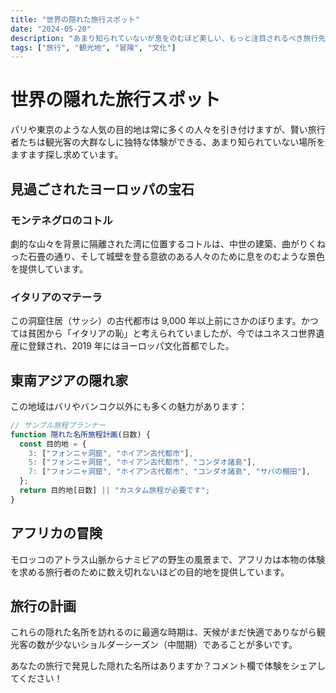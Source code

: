 ```yaml
---
title: "世界の隠れた旅行スポット"
date: "2024-05-20"
description: "あまり知られていないが息をのむほど美しい、もっと注目されるべき旅行先を発見しましょう"
tags: ["旅行", "観光地", "冒険", "文化"]
---
```


# 世界の隠れた旅行スポット

パリや東京のような人気の目的地は常に多くの人々を引き付けますが、賢い旅行者たちは観光客の大群なしに独特な体験ができる、あまり知られていない場所をますます探し求めています。

## 見過ごされたヨーロッパの宝石

### モンテネグロのコトル

劇的な山々を背景に隔離された湾に位置するコトルは、中世の建築、曲がりくねった石畳の通り、そして城壁を登る意欲のある人々のために息をのむような景色を提供しています。

### イタリアのマテーラ

この洞窟住居（サッシ）の古代都市は 9,000 年以上前にさかのぼります。かつては貧困から「イタリアの恥」と考えられていましたが、今ではユネスコ世界遺産に登録され、2019 年にはヨーロッパ文化首都でした。

## 東南アジアの隠れ家

この地域はバリやバンコク以外にも多くの魅力があります：

```javascript
// サンプル旅程プランナー
function 隠れた名所旅程計画(日数) {
  const 目的地 = {
    3: ["フォンニャ洞窟", "ホイアン古代都市"],
    5: ["フォンニャ洞窟", "ホイアン古代都市", "コンダオ諸島"],
    7: ["フォンニャ洞窟", "ホイアン古代都市", "コンダオ諸島", "サパの棚田"],
  };
  return 目的地[日数] || "カスタム旅程が必要です";
}
```

## アフリカの冒険

モロッコのアトラス山脈からナミビアの野生の風景まで、アフリカは本物の体験を求める旅行者のために数え切れないほどの目的地を提供しています。

## 旅行の計画

これらの隠れた名所を訪れるのに最適な時期は、天候がまだ快適でありながら観光客の数が少ないショルダーシーズン（中間期）であることが多いです。

あなたの旅行で発見した隠れた名所はありますか？コメント欄で体験をシェアしてください！
